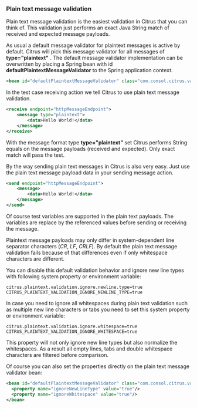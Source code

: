 ### Plain text message validation

Plain text message validation is the easiest validation in Citrus that you can think of. This validation just performs an exact Java String match of received and expected message payloads.

As usual a default message validator for plaintext messages is active by default. Citrus will pick this message validator for all messages of **type="plaintext"** . The default message validator implementation can be overwritten by placing a Spring bean with id **defaultPlaintextMessageValidator** to the Spring application context.

```xml
<bean id="defaultPlaintextMessageValidator" class="com.consol.citrus.validation.text.PlainTextMessageValidator"/>
```

In the test case receiving action we tell Citrus to use plain text message validation.

```xml
<receive endpoint="httpMessageEndpoint">
    <message type="plaintext">
        <data>Hello World!</data>
    </message>
</receive>
```

With the message format type **type="plaintext"** set Citrus performs String equals on the message payloads (received and expected). Only exact match will pass the test.

By the way sending plain text messages in Citrus is also very easy. Just use the plain text message payload data in your sending message action.

```xml
<send endpoint="httpMessageEndpoint">
    <message>
        <data>Hello World!</data>
    </message>
</send>
```

Of course test variables are supported in the plain text payloads. The variables are replace by the referenced values before sending or receiving the message.

Plaintext message payloads may only differ in system-dependent line separator characters (*CR*, *LF*, *CRLF*). By default the plain text message validation fails because of that differences even if only whitespace
characters are different.

You can disable this default validation behavior and ignore new line types with following system property or environment variable:

```
citrus.plaintext.validation.ignore.newline.type=true
CITRUS_PLAINTEXT_VALIDATION_IGNORE_NEWLINE_TYPE=true
```

In case you need to ignore all whitespaces during plain text validation such as multiple new line characters or tabs you need to set this system property or environment variable:

```
citrus.plaintext.validation.ignore.whitespace=true
CITRUS_PLAINTEXT_VALIDATION_IGNORE_WHITESPACE=true
```

This property will not only ignore new line types but also normalize the whitespaces. As a result all empty lines, tabs and double whitespace characters are filtered before comparison.

Of course you can also set the properties directly on the plain text message validator bean:

```xml
<bean id="defaultPlaintextMessageValidator" class="com.consol.citrus.validation.text.PlainTextMessageValidator">
  <property name="ignoreNewLineType" value="true"/>
  <property name="ignoreWhitespace" value="true"/>
</bean>
```

